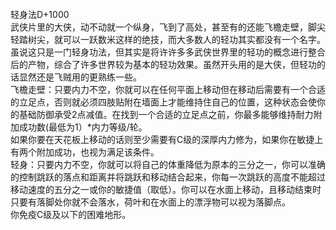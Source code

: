 <title>轻身法</title>
<meta name="GENERATOR" content="WinCHM">
<meta http-equiv="Content-Type" content="text/html; charset=gb2312">
<br>  轻身法D+1000
<br>  武侠片里的大侠，动不动就一个纵身，飞到了高处，甚至有的还能飞檐走壁，脚尖轻踏树尖，就可以一跃数米这样的绝技，而大多数人的轻功其实都没有一个名字。
<br>  虽说这只是一门轻身功法，但其实是将许许多多武侠世界里的轻功的概念进行整合后的产物，综合了许多世界较为基本的轻功效果。虽然开头用的是大侠，但轻功的话显然还是飞贼用的更熟练一些。
<br>  飞檐走壁：只要内力不空，你就可以在任何平面上移动但在移动后需要有一个合适的立足点，否则就必须四肢贴附在墙面上才能维持住自己的位置，这种状态会使你的基础防御承受2点减值。在找到一个合适的立足点之前，你最多能够维持耐力附加成功数(最低为1）*内力等级/轮。
<br>  如果你要在天花板上移动的话则至少需要有C级的深厚内力修为，如果你在敏捷上有两个附加成功，也视为满足该条件。
<br>  轻身：只要内力不空，你就可以将自己的体重降低为原本的三分之一，你可以准确的控制跳跃的落点和距离并将跳跃和移动结合起来，你每一次跳跃的高度不能超过移动速度的五分之一或你的敏捷值（取低）。你可以在水面上移动，且移动结束时只要有落脚处你就不会落水，荷叶和在水面上的漂浮物可以视为落脚点。
<br>  你免疫C级及以下的困难地形。
<br>
